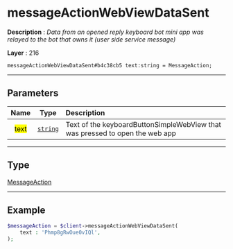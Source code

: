 # messageActionWebViewDataSent

**Description** : *Data from an opened reply keyboard bot mini app was relayed to the bot that owns it \(user side service message\)*

**Layer** : 216

```tl
messageActionWebViewDataSent#b4c38cb5 text:string = MessageAction;
```

---

## Parameters

| Name | Type | Description |
| :---: | :---: | :--- |
| <mark>text</mark> | [`string`](type/string) | Text of the keyboardButtonSimpleWebView that was pressed to open the web app |

---

## Type

[MessageAction](type/MessageAction)

---

## Example

```php
$messageAction = $client->messageActionWebViewDataSent(
	text : 'Phmp8gRwOue0vIQl',
);
```